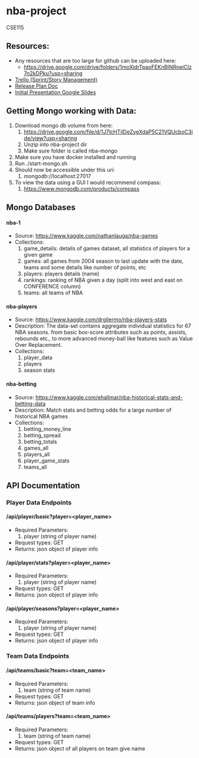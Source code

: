 # nba-project
CSE115

## Resources:
* Any resources that are too large for github can be uploaded here:
    * https://drive.google.com/drive/folders/1moXjdrTpaoFEKnBINRneiClz7n2kDPku?usp=sharing
* [Trello (Sprint/Story Management)](https://trello.com/invite/b/DTwVTQJb/4f8e8f927f27e82ddff1a968f02fa8da/cse115-nba-project)
* [Release Plan Doc](https://docs.google.com/document/d/1Gi5N25cxH5tdHwD4RcxDuTLrFQG7naUqsnnJQdIfxS8/edit)
* [Initial Presentation Google Slides](https://docs.google.com/document/d/1Gi5N25cxH5tdHwD4RcxDuTLrFQG7naUqsnnJQdIfxS8/edit)

## Getting Mongo working with Data:
1. Download mongo db volume from here:
    1. https://drive.google.com/file/d/1J7lcHTjlDeZyeXdaP5C21VQUcboC3ide/view?usp=sharing
    2. Unzip into nba-project dir
    3. Make sure folder is called nba-mongo
2. Make sure you have docker installed and running
3. Run ./start-mongo.sh
4. Should now be accessible under this uri:
    1. mongodb://localhost:27017
5. To view the data using a GUI I would recommend compass:
    1. https://www.mongodb.com/products/compass
    
## Mongo Databases

#### nba-1
* Source: https://www.kaggle.com/nathanlauga/nba-games
* Collections:
    1. game_details: details of games dataset, all statistics of players for a given game
    2. games: all games from 2004 season to last update with the date, teams and some details like number of points, etc
    3. players: players details (name)
    4. rankings: ranking of NBA given a day (split into west and east on CONFERENCE column)
    5. teams: all teams of NBA
    
#### nba-players
* Source: https://www.kaggle.com/drgilermo/nba-players-stats
* Description: The data-set contains aggregate individual statistics for 67 NBA seasons. from basic box-score attributes such as points, assists, rebounds etc., to more advanced money-ball like features such as Value Over Replacement.
* Collections:
    1. player_data
    2. players
    3. season stats
    
#### nba-betting
* Source: https://www.kaggle.com/ehallmar/nba-historical-stats-and-betting-data
* Description: Match stats and betting odds for a large number of historical NBA games
* Collections:
    1. betting_money_line
    2. betting_spread
    3. betting_totals
    4. games_all
    5. players_all
    6. player_game_stats
    7. teams_all

        
## API Documentation

### Player Data Endpoints
#### /api/player/basic?player=<player_name>
* Required Parameters:
    1. player (string of player name)
* Request types: GET
* Returns: json object of player info

#### /api/player/stats?player=<player_name>
* Required Parameters:
    1. player (string of player name)
* Request types: GET
* Returns: json object of player info

#### /api/player/seasons?player=<player_name>
* Required Parameters:
    1. player (string of player name)
* Request types: GET
* Returns: json object of player info

### Team Data Endpoints
#### /api/teams/basic?team=<team_name>
* Required Parameters:
    1. team (string of team name)
* Request types: GET
* Returns: json object of team info

#### /api/teams/players?team=<team_name>
* Required Parameters:
    1. team (string of team name)
* Request types: GET
* Returns: json object of all players on team give name


